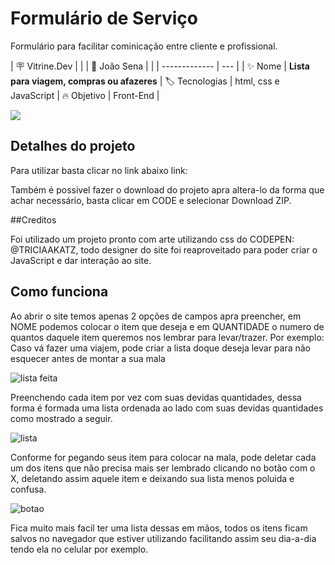 # Formulário de Serviço

Formulário para facilitar cominicação entre cliente e profissional.

| :placard: Vitrine.Dev |     |
| :adult: João Sena |     |
| -------------  | --- |
| :sparkles: Nome        | **Lista para viagem, compras ou afazeres**
| :label: Tecnologias | html, css e JavaScript
| :fire: Objetivo | Front-End     |


![](https://user-images.githubusercontent.com/89817889/199545119-83906af7-412a-4864-b3ee-a76edf000bc8.jpg#vitrinedev)


## Detalhes do projeto

Para utilizar basta clicar no link abaixo
link:

Também é possivel fazer o download do projeto apra altera-lo da forma que achar necessário, basta clicar em CODE e selecionar Download ZIP.

##Creditos

Foi utilizado um projeto pronto com arte utilizando css do CODEPEN: @TRICIAAKATZ, todo designer do site foi reaproveitado para poder criar o JavaScript e dar interação ao site.

## Como funciona

Ao abrir o site temos apenas 2 opções de campos apra preencher, em NOME podemos colocar o item que deseja e em QUANTIDADE o numero de quantos daquele item queremos nos lembrar para levar/trazer.
Por exemplo: Caso vá fazer uma viajem, pode criar a lista doque deseja levar para não esquecer antes de montar a sua mala

![lista feita](https://user-images.githubusercontent.com/89817889/199545448-91c1a467-ebdc-4824-aef1-cdd5ea2a6541.jpg)

Preenchendo cada item por vez com suas devidas quantidades, dessa forma é formada uma lista ordenada ao lado com suas devidas quantidades como mostrado a seguir.

![lista](https://github.com/JoaoRSena/Lista/issues/2#issue-1433437573.jpg)

Conforme for pegando seus item para colocar na mala, pode deletar cada um dos itens que não precisa mais ser lembrado clicando no botão com o X, deletando assim aquele item e deixando sua lista menos poluida e confusa.

![botao](https://github.com/JoaoRSena/Lista/issues/4#issue-1433439714.jpg)

Fica muito mais facil ter uma lista dessas em mãos, todos os itens ficam salvos no navegador que estiver utilizando facilitando assim seu dia-a-dia tendo ela no celular por exemplo.
